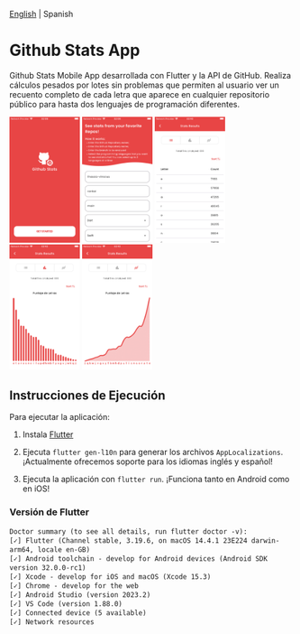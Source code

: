 [English](README.md) | Spanish


# Github Stats App

Github Stats Mobile App desarrollada con Flutter y la API de GitHub. Realiza cálculos pesados por lotes ​​sin problemas que permiten al usuario ver un recuento completo de cada letra que aparece en cualquier repositorio público para hasta dos lenguajes de programación diferentes.

<p float="left">
  <img src="./previews/preview1.png" width="125" />
  <img src="./previews/preview2.png" width="125" /> 
  <img src="./previews/preview3.png" width="125" />
  <img src="./previews/preview4.png" width="125" />
  <img src="./previews/preview5.png" width="125" />
</p>

## Instrucciones de Ejecución

Para ejecutar la aplicación:

1. Instala [Flutter](https://docs.flutter.dev/get-started/install)


2. Ejecuta `flutter gen-l10n` para generar los archivos `AppLocalizations`. ¡Actualmente ofrecemos soporte para los idiomas inglés y español!

3. Ejecuta la aplicación con `flutter run`. ¡Funciona tanto en Android como en iOS!

### Versión de Flutter

```
Doctor summary (to see all details, run flutter doctor -v):
[✓] Flutter (Channel stable, 3.19.6, on macOS 14.4.1 23E224 darwin-arm64, locale en-GB)
[✓] Android toolchain - develop for Android devices (Android SDK version 32.0.0-rc1)
[✓] Xcode - develop for iOS and macOS (Xcode 15.3)
[✓] Chrome - develop for the web
[✓] Android Studio (version 2023.2)
[✓] VS Code (version 1.88.0)
[✓] Connected device (5 available)            
[✓] Network resources
```
